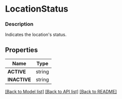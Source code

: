 # LocationStatus


### Description

Indicates the location's status.

## Properties
Name | Type
------------ | -------------
**ACTIVE** | string
**INACTIVE** | string

[[Back to Model list]](../README.md#documentation-for-models) [[Back to API list]](../README.md#documentation-for-api-endpoints) [[Back to README]](../README.md)



